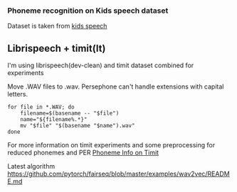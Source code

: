 ### Phoneme recognition on Kids speech dataset
Dataset is taken from
[kids speech](https://www.isip.piconepress.com/projects/speech/databases/kids_speech/)

## Librispeech + timit(lt) 
I'm using librispeech(dev-clean) and timit dataset combined for experiments


Move .WAV files to .wav. Persephone can't handle extensions with capital letters.
```shell script
for file in *.WAV; do
    filename=$(basename -- "$file")
    name="${filename%.*}"
    mv "$file" "$(basename "$name").wav"
done
```

For more information on timit experiments and some preprocessing for reduced phonemes and PER
[Phoneme Info on Timit](https://www.intechopen.com/books/speech-technologies/phoneme-recognition-on-the-timit-database)

Latest algorithm
https://github.com/pytorch/fairseq/blob/master/examples/wav2vec/README.md